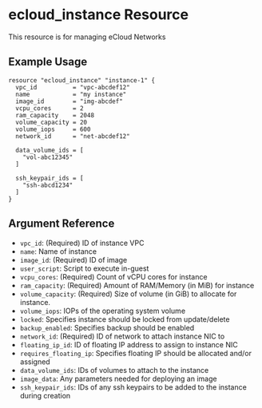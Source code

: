 # ecloud_instance Resource

This resource is for managing eCloud Networks

## Example Usage

```hcl
resource "ecloud_instance" "instance-1" {
  vpc_id          = "vpc-abcdef12"
  name            = "my instance"
  image_id        = "img-abcdef"
  vcpu_cores      = 2
  ram_capacity    = 2048
  volume_capacity = 20
  volume_iops     = 600
  network_id      = "net-abcdef12"

  data_volume_ids = [
    "vol-abc12345"
  ]

  ssh_keypair_ids = [
    "ssh-abcd1234"
  ]
}
```

## Argument Reference

- `vpc_id`: (Required) ID of instance VPC
- `name`: Name of instance
- `image_id`: (Required) ID of image
- `user_script`: Script to execute in-guest
- `vcpu_cores`: (Required) Count of vCPU cores for instance
- `ram_capacity`: (Required) Amount of RAM/Memory (in MiB) for instance
- `volume_capacity`: (Required) Size of volume (in GiB) to allocate for instance.
- `volume_iops`: IOPs of the operating system volume
- `locked`: Specifies instance should be locked from update/delete
- `backup_enabled`: Specifies backup should be enabled
- `network_id`: (Required) ID of network to attach instance NIC to
- `floating_ip_id`: ID of floating IP address to assign to instance NIC
- `requires_floating_ip`: Specifies floating IP should be allocated and/or assigned
- `data_volume_ids`: IDs of volumes to attach to the instance
- `image_data`: Any parameters needed for deploying an image 
- `ssh_keypair_ids`: IDs of any ssh keypairs to be added to the instance during creation 